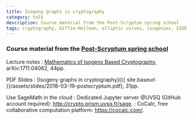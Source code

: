 ```yaml
---
title: Isogeny graphs in cryptography
category: talk
description: Course material from the Post-Scryptum spring school
tags: cryptography, Diffie-Hellman, elliptic curves, isogenies, SIKE
---
```


### Course material from the [Post-Scryptum spring school](https://postscryptum.lip6.fr/)

Lecture notes
: [Mathematics of Isogeny Based Cryptography](https://arxiv.org/abs/1711.04062), arXiv:1711.04062, 44pp.

PDF Slides
: [Isogeny graphs in cryptography]({{ site.baseurl }}/assets/slides/2018-03-19-postscryptum.pdf), 31pp.

Use SageMath in the cloud
: Dedicated Jupyter server @UVSQ (GitHub account required):
  <http://crypto.prism.uvsq.fr/sage>.
: CoCalc, free collaborative computation platform:
  <https://cocalc.com/>.
